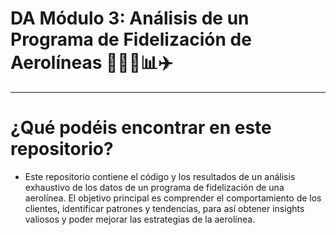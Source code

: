 # DA Módulo 3: Análisis de un Programa de Fidelización de Aerolíneas 👩🏻‍💻📊✈️
-------------------------------------

# ¿Qué podéis encontrar en este repositorio?
  
- Este repositorio contiene el código y los resultados de un análisis exhaustivo de los datos de un programa de fidelización de una aerolínea. El objetivo principal es comprender el comportamiento de los clientes, identificar patrones y tendencias, para así obtener insights valiosos y poder mejorar las estrategias de la aerolínea.
